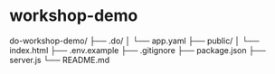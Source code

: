 # workshop-demo


do-workshop-demo/
├── .do/
│   └── app.yaml
├── public/
│   └── index.html
├── .env.example
├── .gitignore
├── package.json
├── server.js
└── README.md
